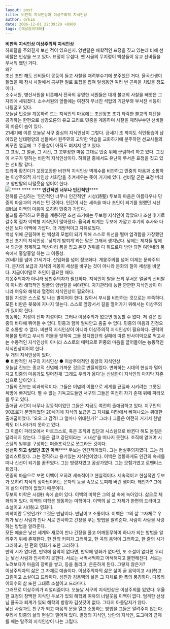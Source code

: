 ```yaml
---
layout: post
title: 비판적 지식인상과 이상주의적 지식인상
author: drkim
date: 2006-12-01 22:39:29 +0900
tags: [깨달음의대화]
---
```



**비판적 지식인상 이상주의적 지식인상**    
  하회탈을 주의깊게 보신 적이 있으신지. 양반탈은 해학적인 표정을 짓고 있는데 비해 선비탈은 인상을 쓰고 있다. 표정이 무섭다. 옛 시골의 무지렁이 백성들이 유교 선비들을 무서워 했던 거다.    
 왜?    
 조선 초만 해도 선비들이 몽둥이 들고 사찰을 때려부수기에 분주했던 거다. 율곡선생이 젊었을 때 잠시 사찰에서 공부한 일로 트집을 잡혀 일생동안 여러 번 곤욕을 치렀을 정도이다.    
 소수서원, 병산서원을 비롯해서 전국의 유명한 서원들은 대개 불교의 사찰을 빼앗은 그 자리에 세워졌다. 소수서원의 앞뜰에는 여전히 무너진 석탑의 기단부와 부서진 석등이 나뒹굴고 있다.    
 오늘날 민중을 계몽하려 드는 지식인의 마음에는 조선왕조 초기 타락한 불교의 폐단을 공격하는 한편으로 삼강오륜의 유교 교리로 민중을 계몽하며 사찰을 때려부수던 선비들의 마음이 숨어 있다.    
 21세기에 이른 오늘날 서구 중심의 지식인상이 그렇다. 금세기 초 까지도 식인풍습이 남아있던 남태평양의 섬들에서 원주민의 고약한 악습을 교화하기에 분주하던 선교사들의 찌푸린 얼굴에 그 주름살이 아직도 펴지지 않고 있다.    
 그 표정, 그 얼굴, 그 시선, 그 꼬부장한 마음 그대로 민중 위에 군림하려 하고 있다. 그것이 서구가 말하는 비판적 지식인상이다. 하회탈 중에서도 유난히 무서운 표정을 짓고 있는 선비탈 같다.    
 드라마 황진이가 꼬장꼬장한 비판적 지식인상 벽계수를 비판하고 민중의 마음과 소통하는 이상주의적 지식인상 서화담을 추켜세우는 뜻이 거기에 있다. 선비탈 굳은 표정 버리고 양반탈의 너털웃음 얻어야 한다.    
 ![](http://drkimz.com/technote2/board/mj/upimg/1164983532.jpg) **** **** **** **인간적인 너무나 인간적인******   
 천하를 근심하는 '인간적인 너무나 인간적인' 시성(詩聖) 두보의 마음은 아름다우나 민중의 마음과의 거리는 먼 것이다. 인간이 사는 세속을 떠나 초인이 되기를 원했던 시선(詩仙) 이백의 마음이 오히려 민중과 가깝다.    
 불교를 공격하고 민중을 계몽하던 조선 초기에는 두보형 지식인이 많았으나 조선 후기로 갈수록 점차 이백형 지식인이 많아졌다. 율곡과 퇴계는 두보에 가깝고 후기의 추사와 다산은 보다 이백에 가깝다. 더 개방적이고 자유로웠다.    
 백성 위에 군림하며 만 백성의 모범이 되기 위해 스스로 위선을 떨며 엄격함을 가장했던 조선 초기의 지식인상. '낮퇴계 밤퇴계'라는 말은 그래서 생겨났다. 낮에는 제자들 앞에서 의관을 정제하고 책상다리 폼을 잡고 온갖 권위를 다 휘드르다 밤만 되면 여인네의 품속에서 홍알홍알 하는 그 이중성.    
 20세기를 넘어 21세기다. 산업화를 넘어 정보화다. 계몽주의를 넘어 이제는 문화주의다. 문자의 보급과 지식의 계몽이 세상을 바꾸는 것이 아니라 문화의 질이 세상을 바꾼다. 지금이야말로 초인이 필요한 때다.    
 계몽주의자가 아니라 낭만주의자가 필요하다. 지식인이 탈을 쓰되 무서운 얼굴의 선비탈이 아니라 해학적인 얼굴의 양반탈을 써야한다. 자기관리에 능한 깐깐한 지식인상이 아니라 여유와 해학과 열정의 지식인상이 필요하다.    
 참된 지성은 스스로 빛 나는 별이어야 한다. 앉아서 부시를 비판하는 것으로는 부족하다. 모든 비판은 뒷북에 지나지 않는다. 스스로 앞장서서 길을 열어가기 위해서는 이상주의가 있어야 한다.    
 행동하는 지성이 진짜 지성이다. 그러나 이상주의가 없으면 행동할 수 없다. 저 깊은 민중의 바다에 뛰어들 수 없다. 민중과 함께 얼싸안고 춤출 수 없다. 민중의 마음과 진정으로 소통할 수 없다.    비판적 지식인상이 아니라 이상주의적 지식인상이 필요하다. 권력의 허물을 탓하고 부시의 허물을 탓하여 그들 정치집단의 실패에 따른 반사이익으로 먹고사는 수동적인 지식인상이 아니라 스스로의 매력으로 민중의 마음을 끌어들이는 능동적인 지식인상이어야 한다.    
 두 개의 지식인상이 있다.    
 ● 비판적인 서구의 지식인상  ● 이상주의적인 동양의 지식인상    
 오늘날 진보는 종교적 신념에 가까운 것으로 변질되었다. 변화하는 시대의 현실과 멀어지고 민중의 마음과도 멀어진채 '그래도 우리가 옳다'는 신념만이 지식인의 마지막 자존심으로 남아있다.    
 그들의 진보는 비과학적이다. 그들은 이념의 이름으로 세계를 균질화 시키려는 그릇된 욕망에 빠져있다. 별 수 없는 기독교도들인 서구의 그들은 여전히 자기 존재 위에 파라오를 두고 있다.    
 출애굽 사건이 너무나 감동적이었던 그들은 지금도 여전히 출애굽하고 있다. 지구인의 90프로가 문맹이었던 20세기에 지식의 보급은 그 자체로 미망에서 빠져나오는 위대한 출애굽이었다. '오오 그 감격! 그 얼마나 위대한가?' 그러나 그들은 여전히 거기서 한발짝도 더 나아가지 못하고 있다.    
 그 이름이 파라오에서 마르크스로, 혹은 조직과 집단과 시스템으로 바뀐다 해도 본질은 달라지지 않는다. 그들은 결코 강단이라는 '시내산'을 떠나지 못한다. 조직에 얽매여 시스템의 일부를 구성하는 퍼즐조각으로 쪼그라든 것이다.    
  **신선이 되고 싶었던 초인 이백******  두보는 인간적이었다. 그는 현실주의자였다. 그는 리얼리스트였다. 그는 정직하고 용기있는 지식인이었다. 이백은 엉뚱하게도 인간의 속세를 떠나 신선이 되기를 꿈꾸었다. 그는 방랑자였고 공상가였다. 그는 모험가였고 로맨티스트였다.    
 민중의 마음으로 보면 이백이 오히려 세속적이고 현실적이다. 세속적이고 현실적인 두보가 오히려 지식의 상아탑이라는 은자의 동굴 속으로 도피해 버린 셈이다. 왜인가? 그에게 삶의 미학이 없었기 때문이다.    
 두보의 미학은 시(詩) 속에 숨어 있다. 이백의 미학은 그의 삶 속에 녹아있다. 삶으로 체화되어 있다. 이백의 미학은 행동하는 미학이다. 이백의 삶 그 자체가 한편의 드라마고 소설이고 시(詩)고 영화다.    
 미학이란 무엇인가? 그것은 만남이다. 만남이고 소통이다. 이백은 그의 삶 그자체로 우리가 낯선 사람과 만나 서로 인사하고 긴장을 푸는 방법을 알려준다. 사람이 사람을 사랑하는 방법을 알려준다.    
 모든 예술은 낯선 세계와 새로이 만나 긴장을 풀고 어깨동무하여 하나가 되는 방법을 알려주기 위해 존재한다. 한 잔의 커피가 그러하고, 한 곡의 음악이 그러하고, 한 줄의 시가 그러하고, 한 편의 영화가 또한 그러하다.    
 만약 시가 없다면, 만약에 음악이 없다면, 만약에 영화가 없다면, 또 소설이 없다면 우리는 낯선 사람과 인사하지 못한다. 서로는 서먹서먹하고 어색해지고 불편해진다. 서로는 노려보다가 마음의 장벽을 쌓고, 등을 돌리고, 은둔하게 된다. 그렇지 않은가?    
 이상주의자의 삶은 그 자체로 예술이다. 이상주의자의 삶은 삶이 곧 음악이고 시(詩)고 그림이고 소설이고 드라마다. 섬진강 김용택의 삶은 그 자체로 한 폭의 풍경화다. 다목리 이외수의 삶 또한 그대로 소설이고 드라마다.    
 그러므로 이상주의가 리얼리즘이다. 오늘날 서구의 지식인상은 이상주의를 잃었다. 우울한 표정의 창백한 지식인 두보가 있되 해학과 여유의 너털웃음 이백이 없다. 엄격한 선생님 율곡과 퇴계가 있되 해학의 방랑자 김삿갓이 없다. 그다지 아름답지가 않다.    
 낯선 사람과도 친구가 되고 마음의 문을 열고 소통하는 방법을 그들은 알려주지 않는다. 우리네 민중의 삶의 현실과 멀어져 있다. 열정의 지식인, 낭만의 지식인, 도그마와 금제를 깨는 탈주의 지식인상이 나는 그립다.  


  ###
